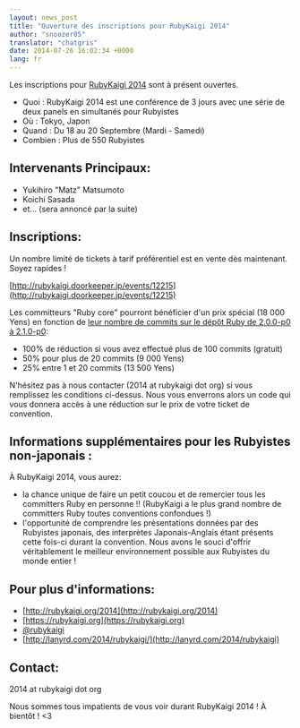 ```yaml
---
layout: news_post
title: "Ouverture des inscriptions pour RubyKaigi 2014"
author: "snoozer05"
translator: "chatgris"
date: 2014-07-26 16:02:34 +0000
lang: fr
---
```


Les inscriptions pour [RubyKaigi 2014](http://rubykaigi.org/2014) sont à présent
ouvertes.

* Quoi : RubyKaigi 2014 est une conférence de 3 jours avec une série de deux
  panels en simultanés pour Rubyistes
* Où : Tokyo, Japon
* Quand : Du 18 au 20 Septembre (Mardi - Samedi)
* Combien : Plus de 550 Rubyistes

## Intervenants Principaux:

* Yukihiro "Matz" Matsumoto
* Koichi Sasada
* et… (sera annoncé par la suite)

## Inscriptions:

Un nombre limité de tickets à tarif préférentiel est en vente dès maintenant.
Soyez rapides !

[http://rubykaigi.doorkeeper.jp/events/12215](http://rubykaigi.doorkeeper.jp/events/12215)

Les committeurs "Ruby core" pourront bénéficier d'un prix spécial (18 000 Yens)
en fonction de [leur nombre de commits sur le dépôt Ruby de 2.0.0-p0 à
2.1.0-p0](https://gist.github.com/snoozer05/ca9860c57683e4221d10):

* 100% de réduction si vous avez effectué plus de 100 commits (gratuit)
* 50% pour plus de 20 commits (9 000 Yens)
* 25% entre 1 et 20 commits (13 500 Yens)

N'hésitez pas à nous contacter (2014 at rubykaigi dot org) si vous remplissez
les conditions ci-dessus. Nous vous enverrons alors un code qui vous donnera
accès à une réduction sur le prix de votre ticket de convention.

## Informations supplémentaires pour les Rubyistes non-japonais :

À RubyKaigi 2014, vous aurez:

* la chance unique de faire un petit coucou et de remercier tous les committers
  Ruby en personne !! (RubyKaigi a le plus grand nombre de committers Ruby toutes
  conventions confondues !)
* l'opportunité de comprendre les présentations données par des Rubyistes
  japonais, des interprètes Japonais-Anglais étant présents cette fois-ci durant
  la convention. Nous avons le souci d'offrir véritablement le meilleur
  environnement possible aux Rubyistes du monde entier !

## Pour plus d'informations:

* [http://rubykaigi.org/2014](http://rubykaigi.org/2014)
* [https://rubykaigi.org](https://rubykaigi.org)
* [@rubykaigi](https://twitter.com/rubykaigi)
* [http://lanyrd.com/2014/rubykaigi/](http://lanyrd.com/2014/rubykaigi)

## Contact:

2014 at rubykaigi dot org

Nous sommes tous impatients de vous voir durant RubyKaigi 2014 ! À bientôt ! <3
